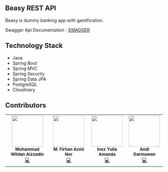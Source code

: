 ## Beasy REST API
Beasy is dummy banking app with gamification.

Swagger Api Documentation : [SWAGGER](https://beasy-api-dev.herokuapp.com/swagger-ui.html)

## Technology Stack
- Java
- Spring Boot
- Spring MVC
- Spring Security
- Spring Data JPA
- PostgreSQL
- Cloudinary

## Contributors
<table>
  <tr>
    <td align="center"><img src="https://gitlab.com/uploads/-/system/user/avatar/8226646/avatar.png?width=90" width="100px;" alt=""/><br /><sub><b>Muhammad Wildan Aizzadin</b></sub><br /><a href="https://gitlab.com/aizzaddin" title="Code">💻</a></td>
    <td align="center"><img src="https://gitlab.com/uploads/-/system/user/avatar/6901867/avatar.png?width=90" width="100px;" alt=""/><br /><sub><b>M. Firhan Azmi Nor</b></sub><br /><a href="https://gitlab.com/ternakkode" title="Code">💻</a></td>
    <td align="center"><img src="https://secure.gravatar.com/avatar/3405d6e67becd2be54ece9694ea7411f?s=180&d=identicon" width="100px;" alt=""/><br /><sub><b>Inez Yulia Amanda</b></sub><br /><a href="https://gitlab.com/inezamanda" title="Code">💻</a></td>
    <td align="center"><img src="https://secure.gravatar.com/avatar/0f7398a8a3ef84b2e0ff191de0e841bb?s=180&d=identicon" width="100px;" alt=""/><br /><sub><b>Andi Darmawan</b></sub><br /><a href="https://gitlab.com/andizd95" title="Code">💻</a></td>
    </tr>
</table>
